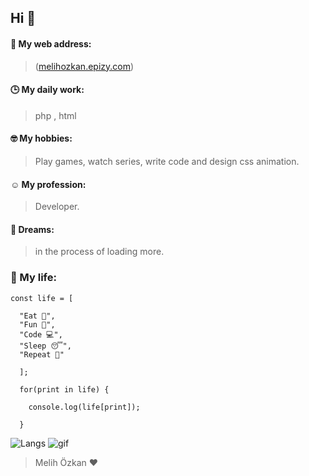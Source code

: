 ## Hi 👋
#### 🥳 My web address:
>(<a href="http://melihozkan.epizy.com" rel="nofollow">melihozkan.epizy.com</a>)
#### 🕒 My daily work:
> php , html

#### 🤓 My hobbies:
> Play games, watch series, write code and design css animation. 

#### ☺️ My profession: 
> Developer. 

#### 🌱 Dreams: 
> in the process of loading more.


### 🌻 My life:
```
const life = [
  
  "Eat 🍴",
  "Fun 🥳",
  "Code 💻", 
  "Sleep 😴", 
  "Repeat 🔁"
  
  ];
  
  for(print in life) {
    
    console.log(life[print]);
    
  }
```



![Langs](https://github-readme-stats.vercel.app/api/top-langs/?username=melihozkan&layout=compact)
![gif](https://i.hizliresim.com/F7zPvW.gif)
> Melih Özkan ♥️

